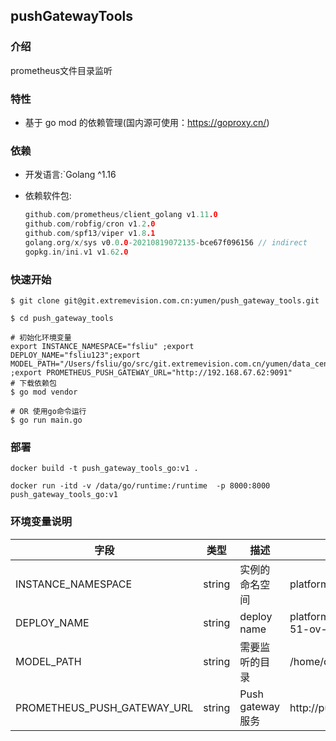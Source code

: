 ##  pushGatewayTools 

### 介绍
prometheus文件目录监听

### 特性
- 基于 go mod 的依赖管理(国内源可使用：https://goproxy.cn/)

### 依赖
- 开发语言:`Golang ^1.16

- 依赖软件包:
  ```go
  github.com/prometheus/client_golang v1.11.0
  github.com/robfig/cron v1.2.0
  github.com/spf13/viper v1.8.1
  golang.org/x/sys v0.0.0-20210819072135-bce67f096156 // indirect
  gopkg.in/ini.v1 v1.62.0
  ```

### 快速开始
```shell
$ git clone git@git.extremevision.com.cn:yumen/push_gateway_tools.git

$ cd push_gateway_tools

# 初始化环境变量
export INSTANCE_NAMESPACE="fsliu" ;export DEPLOY_NAME="fsliu123";export MODEL_PATH="/Users/fsliu/go/src/git.extremevision.com.cn/yumen/data_center/cmd" ;export PROMETHEUS_PUSH_GATEWAY_URL="http://192.168.67.62:9091"
# 下载依赖包
$ go mod vendor

# OR 使用go命令运行
$ go run main.go
```

### 
### 部署
```shell
docker build -t push_gateway_tools_go:v1 .

docker run -itd -v /data/go/runtime:/runtime  -p 8000:8000 push_gateway_tools_go:v1
```

### 环境变量说明

| 字段                        | 类型   | 描述              | 例子                           |
| --------------------------- | ------ | ----------------- | ------------------------------ |
| INSTANCE_NAMESPACE          | string | 实例的命名空间    | platform                       |
| DEPLOY_NAME                 | string | deploy name       | platform-15-instance-51-ov-ide |
| MODEL_PATH                  | string | 需要监听的目录    | /home/data/model               |
| PROMETHEUS_PUSH_GATEWAY_URL | string | Push gateway 服务 | http://pushgateway:9091        |




